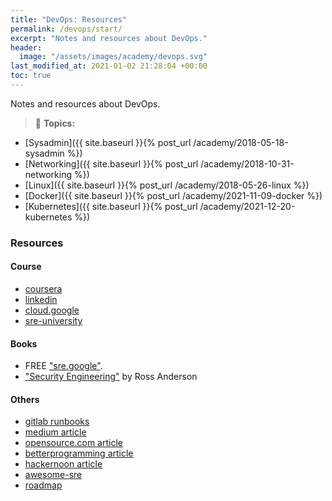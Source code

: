 ```yaml
---
title: "DevOps: Resources"
permalink: /devops/start/
excerpt: "Notes and resources about DevOps."
header:
  image: "/assets/images/academy/devops.svg"
last_modified_at: 2021-01-02 21:28:04 +00:00
toc: true
---
```


Notes and resources about DevOps.

> :blue_book: **Topics:**
* [Sysadmin]({{ site.baseurl }}{% post_url /academy/2018-05-18-sysadmin %})
* [Networking]({{ site.baseurl }}{% post_url /academy/2018-10-31-networking %})
* [Linux]({{ site.baseurl }}{% post_url /academy/2018-05-26-linux %})
* [Docker]({{ site.baseurl }}{% post_url /academy/2021-11-09-docker %})
* [Kubernetes]({{ site.baseurl }}{% post_url /academy/2021-12-20-kubernetes %})

### Resources

#### Course

* [coursera](https://www.coursera.org/learn/site-reliability-engineering-slos)
* [linkedin](https://linkedin.github.io/school-of-sre/)
* [cloud.google](https://cloud.google.com/blog/products/operations/on-the-road-to-sre-with-cloud-operations-sandbox)
* [sre-university](https://github.com/andrealmar/sre-university)

#### Books
* FREE ["sre.google"](https://sre.google/books/).
* ["Security Engineering"](http://www.cl.cam.ac.uk/~rja14/book.html) by Ross Anderson

#### Others
* [gitlab runbooks](https://gitlab.com/gitlab-com/runbooks/)
* [medium article](https://medium.com/@alexbmeng/site-reliability-engineering-principals-fd52229bfcd6)
* [opensource.com article](https://opensource.com/article/18/10/sre-startup)
* [betterprogramming article](https://betterprogramming.pub/measuring-site-reliability-9745617d206c)
* [hackernoon article](https://hackernoon.com/so-you-want-to-be-an-sre-34e832357a8c)
* [awesome-sre](https://github.com/dastergon/awesome-sre)
* [roadmap](https://roadmap.sh/devops)
